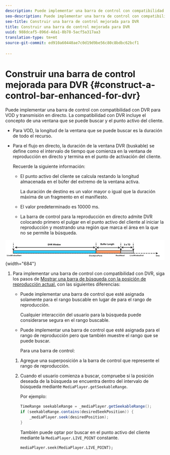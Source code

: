 ```yaml
---
description: Puede implementar una barra de control con compatibilidad con DVR para VOD y transmisión en directo. La compatibilidad con DVR incluye el concepto de una ventana que se puede buscar y el punto activo del cliente.
seo-description: Puede implementar una barra de control con compatibilidad con DVR para VOD y transmisión en directo. La compatibilidad con DVR incluye el concepto de una ventana que se puede buscar y el punto activo del cliente.
seo-title: Construir una barra de control mejorada para DVR
title: Construir una barra de control mejorada para DVR
uuid: 988dcaf5-896d-4da1-8b78-5acf5a317aa3
translation-type: tm+mt
source-git-commit: ed910a60440ae7c0d19d9be56c80c8bdbc62bcf1

---
```



# Construir una barra de control mejorada para DVR {#construct-a-control-bar-enhanced-for-dvr}

Puede implementar una barra de control con compatibilidad con DVR para VOD y transmisión en directo. La compatibilidad con DVR incluye el concepto de una ventana que se puede buscar y el punto activo del cliente.

* Para VOD, la longitud de la ventana que se puede buscar es la duración de todo el recurso.
* Para el flujo en directo, la duración de la ventana DVR (buskable) se define como el intervalo de tiempo que comienza en la ventana de reproducción en directo y termina en el punto de activación del cliente.

   Recuerde la siguiente información:

   * El punto activo del cliente se calcula restando la longitud almacenada en el búfer del extremo de la ventana activa.

      La duración de destino es un valor mayor o igual que la duración máxima de un fragmento en el manifiesto.
   * El valor predeterminado es 10000 ms.
   * La barra de control para la reproducción en directo admite DVR colocando primero el pulgar en el punto activo del cliente al iniciar la reproducción y mostrando una región que marca el área en la que no se permite la búsqueda.

<!--<a id="fig_37A39A28BA714BA5A2C461357ED5BD41"></a>-->

![](assets/dvr-window.PNG){width=&quot;684&quot;}

1. Para implementar una barra de control con compatibilidad con DVR, siga los pasos de [Mostrar una barra de búsqueda con la posición de reproducción actual.](../../../tvsdk-3x-android-prog/android-3x-content-playback-options-android2/ui-configure/android-3x-ui-seek-scrub-bar-display.md) con las siguientes diferencias:

   * Puede implementar una barra de control que esté asignada solamente para el rango buscable en lugar de para el rango de reproducción.

      Cualquier interacción del usuario para la búsqueda puede considerarse segura en el rango buscable.
   * Puede implementar una barra de control que esté asignada para el rango de reproducción pero que también muestre el rango que se puede buscar.

      Para una barra de control:
   1. Agregue una superposición a la barra de control que represente el rango de reproducción.
   1. Cuando el usuario comienza a buscar, compruebe si la posición deseada de la búsqueda se encuentra dentro del intervalo de búsqueda mediante `MediaPlayer.getSeekableRange`.

      Por ejemplo:

      ```java
      TimeRange seekableRange = _mediaPlayer.getSeekableRange(); 
      if (seekableRange.contains(desiredSeekPosition)) { 
          _mediaPlayer.seek(desiredPosition); 
      }
      ```

      También puede optar por buscar en el punto activo del cliente mediante la `MediaPlayer.LIVE_POINT` constante.

      ```
      mediaPlayer.seek(MediaPlayer.LIVE_POINT);
      ```
